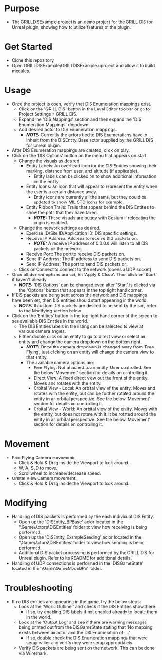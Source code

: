 # Purpose

- The GRILLDISExample project is an demo project for the GRILL DIS for Unreal plugin, showing how to utilize features of the plugin.

# Get Started

- Clone this repository
- Open GRILLDISExample\GRILLDISExample.uproject and allow it to build modules.

# Usage

- Once the project is open, verify that DIS Enumeration mappings exist.
    - Click on the 'GRILL DIS' button in the Level Editor toolbar or go to Project Settings > GRILL DIS.
    - Expand the 'DIS Mappings' section and then expand the 'DIS Enumeration Mappings' dropdown.
    - Add desired actor to DIS Enumeration mappings.
        - _**NOTE:**_ Currently the actors tied to DIS Enumerations have to inherit from the DISEntity_Base actor supplied by the GRILL DIS for Unreal plugin.
- After DIS Enumeration mappings are created, click on play.
- Click on the 'DIS Options' button on the menu that appears on start.
    - Change the visuals as desired.
        - Entity Labels: An overhead icon for the DIS Entities showing their marking, distance from user, and altitude (if applicable).
            - Entity labels can be clicked on to show additional information on the entity.
        - Entity Icons: An icon that will appear to represent the entity when the user is a certain distance away.
            - Entity icons are currently all the same, but they could be updated to show MIL STD icons for example.
        - Entity Ribbon Trails: Trails that appear behind the DIS Entities to show the path that they have taken.
            - _**NOTE:**_ These visuals are buggy with Cesium if relocating the origin is enabled.
    - Change the network settings as desired.
        - Exercise ID/Site ID/Application ID: DIS specific settings.
        - Receive IP Address: Address to receive DIS packets on.
            - _**NOTE:**_ A receive IP address of 0.0.0.0 will listen to all DIS packets on the network.
        - Receive Port: The port to receive DIS packets on.
        - Send IP Address: The IP address to send DIS packets on.
        - Send IP Address: The port to send DIS packets on.
    - Click on Connect to connect to the network (opens a UDP socket)
- Once all desired options are set, hit 'Apply & Close'. Then click on 'Start' if haven't already.
    - _**NOTE:**_ 'DIS Options' can be changed even after 'Start' is clicked via the 'Options' button that appears in the top right hand corner.
- If DIS packets are being sent across the network and DIS mappings have been set, then DIS entities should start appearing in the world.
    - _**NOTE:**_ If custom DIS packets are desired to be sent by the sim, refer to the Modifying section below.
- Click on the 'Entities' button in the top right hand corner of the screen to see available DIS Entities in the world.
    - The DIS Entities labels in the listing can be selected to view at various camera angles.
    - Either double click on an entity to go to direct view or select an entity and change the camera dropdown on the bottom right.
        - _**NOTE:**_ Once the camera dropdown is changed away from 'Free Flying', just clicking on an entity will change the camera view to that entity.
        - The available camera options are:
            - Free Flying: Not attached to an entity. User controlled. See the below 'Movement' section for details on controlling it.
            - Direct View: A fixed direct view out the front of the entity. Moves and rotates with the entity.
            - Orbital View - Local: An orbital view of the entity. Moves and rotates with the entity, but can be further rotated around the entity in an orbital perspective. See the below 'Movement' section for details on controlling it.
            - Orbital View - World: An orbital view of the entity. Moves with the entity, but does not rotate with it. It be rotated around the entity in an orbital perspective. See the below 'Movement' section for details on controlling it.
 
# Movement

- Free Flying Camera movement:
    - Click & Hold & Drag inside the Viewport to look around.
    - W, A, S, D to move.
    - Scrollwheel to increase/decrease speed.
- Orbital View Camera movement:
    - Click & Hold & Drag inside the Viewport to look around.

# Modifying

- Handling of DIS packets is performed by the each individual DIS Entity.
    - Open up the 'DISEntity_BPBase' actor located in the '\Game\Actors\DISEntities' folder to view how receiving is being performed.
	- Open up the 'DISEntity_ExampleSending' actor located in the '\Game\Actors\DISEntities' folder to view how sending is being performed.
    - Additional DIS packet processing is performed by the GRILL DIS for Unreal plugin. Refer to its README for additional details.
- Handling of UDP connections is performed in the 'DISGameState' located in the '\Game\GameModeBPs' folder.

# Troubleshooting

- If no DIS entities are appearing in the game, try the below steps:
    - Look at the 'World Outliner' and check if the DIS Entities show there.
        - If so, try enabling DIS labels if not enabled already to locate them in the world.
    - Look at the 'Output Log' and see if there are warning messages being printed out from the DISGameState stating that 'No mapping exists between an actor and the DIS Enumeration of: ...'
        - If so, double check the DIS Enumeration mappings that were setup ealier and verify they were setup appropriately.
    - Verify DIS packets are being sent on the network. This can be done via Wireshark.
